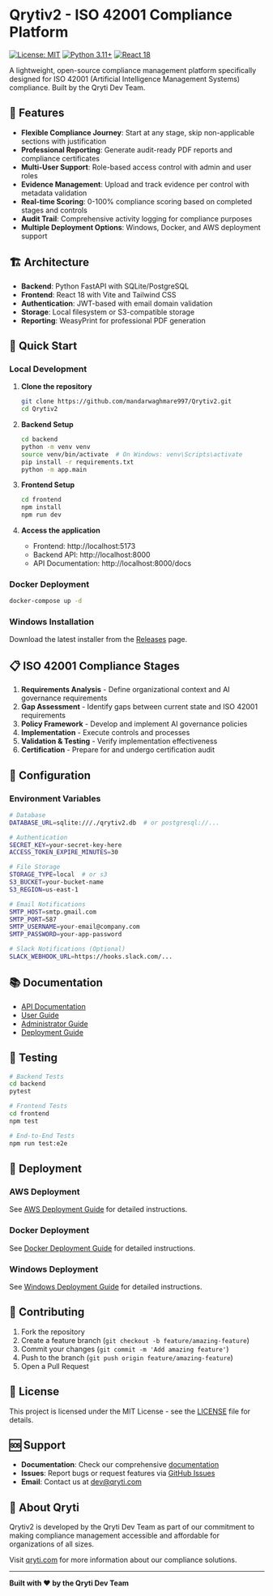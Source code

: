# Qrytiv2 - ISO 42001 Compliance Platform

[![License: MIT](https://img.shields.io/badge/License-MIT-yellow.svg)](https://opensource.org/licenses/MIT)
[![Python 3.11+](https://img.shields.io/badge/python-3.11+-blue.svg)](https://www.python.org/downloads/)
[![React 18](https://img.shields.io/badge/react-18+-blue.svg)](https://reactjs.org/)

A lightweight, open-source compliance management platform specifically designed for ISO 42001 (Artificial Intelligence Management Systems) compliance. Built by the Qryti Dev Team.

## 🎯 Features

- **Flexible Compliance Journey**: Start at any stage, skip non-applicable sections with justification
- **Professional Reporting**: Generate audit-ready PDF reports and compliance certificates
- **Multi-User Support**: Role-based access control with admin and user roles
- **Evidence Management**: Upload and track evidence per control with metadata validation
- **Real-time Scoring**: 0-100% compliance scoring based on completed stages and controls
- **Audit Trail**: Comprehensive activity logging for compliance purposes
- **Multiple Deployment Options**: Windows, Docker, and AWS deployment support

## 🏗️ Architecture

- **Backend**: Python FastAPI with SQLite/PostgreSQL
- **Frontend**: React 18 with Vite and Tailwind CSS
- **Authentication**: JWT-based with email domain validation
- **Storage**: Local filesystem or S3-compatible storage
- **Reporting**: WeasyPrint for professional PDF generation

## 🚀 Quick Start

### Local Development

1. **Clone the repository**
   ```bash
   git clone https://github.com/mandarwaghmare997/Qrytiv2.git
   cd Qrytiv2
   ```

2. **Backend Setup**
   ```bash
   cd backend
   python -m venv venv
   source venv/bin/activate  # On Windows: venv\Scripts\activate
   pip install -r requirements.txt
   python -m app.main
   ```

3. **Frontend Setup**
   ```bash
   cd frontend
   npm install
   npm run dev
   ```

4. **Access the application**
   - Frontend: http://localhost:5173
   - Backend API: http://localhost:8000
   - API Documentation: http://localhost:8000/docs

### Docker Deployment

```bash
docker-compose up -d
```

### Windows Installation

Download the latest installer from the [Releases](https://github.com/mandarwaghmare997/Qrytiv2/releases) page.

## 📋 ISO 42001 Compliance Stages

1. **Requirements Analysis** - Define organizational context and AI governance requirements
2. **Gap Assessment** - Identify gaps between current state and ISO 42001 requirements
3. **Policy Framework** - Develop and implement AI governance policies
4. **Implementation** - Execute controls and processes
5. **Validation & Testing** - Verify implementation effectiveness
6. **Certification** - Prepare for and undergo certification audit

## 🔧 Configuration

### Environment Variables

```bash
# Database
DATABASE_URL=sqlite:///./qrytiv2.db  # or postgresql://...

# Authentication
SECRET_KEY=your-secret-key-here
ACCESS_TOKEN_EXPIRE_MINUTES=30

# File Storage
STORAGE_TYPE=local  # or s3
S3_BUCKET=your-bucket-name
S3_REGION=us-east-1

# Email Notifications
SMTP_HOST=smtp.gmail.com
SMTP_PORT=587
SMTP_USERNAME=your-email@company.com
SMTP_PASSWORD=your-app-password

# Slack Notifications (Optional)
SLACK_WEBHOOK_URL=https://hooks.slack.com/...
```

## 📚 Documentation

- [API Documentation](docs/api/README.md)
- [User Guide](docs/user/README.md)
- [Administrator Guide](docs/admin/README.md)
- [Deployment Guide](deployment/README.md)

## 🧪 Testing

```bash
# Backend Tests
cd backend
pytest

# Frontend Tests
cd frontend
npm test

# End-to-End Tests
npm run test:e2e
```

## 🚢 Deployment

### AWS Deployment

See [AWS Deployment Guide](deployment/aws/README.md) for detailed instructions.

### Docker Deployment

See [Docker Deployment Guide](deployment/docker/README.md) for detailed instructions.

### Windows Deployment

See [Windows Deployment Guide](deployment/windows/README.md) for detailed instructions.

## 🤝 Contributing

1. Fork the repository
2. Create a feature branch (`git checkout -b feature/amazing-feature`)
3. Commit your changes (`git commit -m 'Add amazing feature'`)
4. Push to the branch (`git push origin feature/amazing-feature`)
5. Open a Pull Request

## 📄 License

This project is licensed under the MIT License - see the [LICENSE](LICENSE) file for details.

## 🆘 Support

- **Documentation**: Check our comprehensive [documentation](docs/)
- **Issues**: Report bugs or request features via [GitHub Issues](https://github.com/mandarwaghmare997/Qrytiv2/issues)
- **Email**: Contact us at dev@qryti.com

## 🏢 About Qryti

Qrytiv2 is developed by the Qryti Dev Team as part of our commitment to making compliance management accessible and affordable for organizations of all sizes.

Visit [qryti.com](https://qryti.com) for more information about our compliance solutions.

---

**Built with ❤️ by the Qryti Dev Team**

